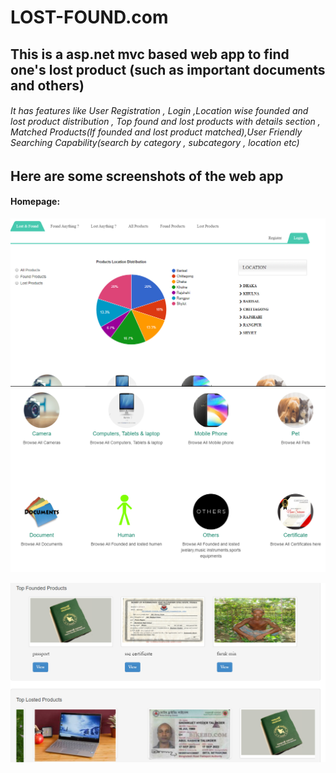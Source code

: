 # LOST-FOUND.com
## This is a asp.net mvc based web app to find one's lost product (such as important documents and others)
###### It has features like  User Registration , Login ,Location wise founded and lost product distribution , Top found and lost products with details section , Matched Products(If founded and lost product matched),User Friendly Searching Capability(search by category , subcategory , location etc)
## Here are some screenshots of the web app 
#### Homepage:
<img src ="LOF%20SCREENSHOTS/Homepage-1.PNG" >  <img src ="LOF%20SCREENSHOTS/Homepag-2.PNG" >

<img src ="LOF%20SCREENSHOTS/Homepage-3.PNG">
